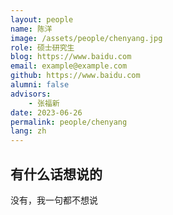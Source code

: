 ```yaml
---
layout: people
name: 陈洋
image: /assets/people/chenyang.jpg
role: 硕士研究生
blog: https://www.baidu.com
email: example@example.com
github: https://www.baidu.com
alumni: false
advisors:
    - 张福新
date: 2023-06-26
permalink: people/chenyang
lang: zh
---
```


## 有什么话想说的

没有，我一句都不想说
